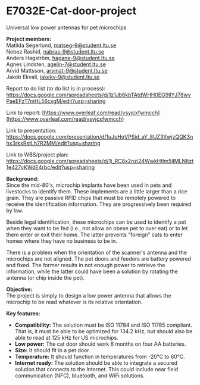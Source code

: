 # E7032E-Cat-door-project
Universal low power antennas for pet microchips
<p>
  
**Project members:** <br>
Matilda Segerlund, matseg-9@student.ltu.se  <br>
Nebez Rashid, nabras-9@student.ltu.se <br>
Anders Hagström, hagane-9@student.ltu.se <br>
Agnes Lindsten, agelin-7@student.ltu.se <br>
Arvid Mattsson, arvmat-9@student.ltu.se <br>
Jakob Ekvall, jakekv-9@student.ltu.se <br>

Report to do list (to do list is in process): https://docs.google.com/spreadsheets/d/1z1Jb6kbTAtdWHH0EG9lIYJ78wvPaeEFzT7mHL56cxgM/edit?usp=sharing

Link to report: [https://www.overleaf.com/read/vsyjcxfwmcch](https://www.overleaf.com/read/vsyjcxfwmcch) <br>

Link to presentation: https://docs.google.com/presentation/d/1uJuHqVPSid_aY_8UZ3XwjzQQK3nhx3rkxRstLh7R2MM/edit?usp=sharing

Link to WBS/project plan: https://docs.google.com/spreadsheets/d/1j_RC8x2nzi24WwkHtlm5jIMLNItzt1e427vKWdE4rbc/edit?usp=sharing <br>

**Background:** <br>
Since the mid-80's, microchip implants have been used in pets and livestocks to identify them. These implements are a little larger than a rice grain. They are passive RFID chips that must be remotely powered to receive the identification information. They are progressively been required by law. <br>

Beside legal identification, these microchips can be used to identify a pet when they want to be fed (i.e., not allow an obese pet to over eat) or to let them enter or exit their home. The latter prevents "foreign" cats to enter homes where they have no business to be in. <br>

There is a problem when the orientation of the scanner's antenna and the microchips are not aligned. The pet doors and feeders are battery powered and fixed. The former results in not enough power to retrieve the information, while the latter could have been a solution by rotating the antenna (or chip inside the pet). <br>

**Objective:** <br>
The project is simply to design a low power antenna that allows the microchip to be read whatever is its relative orientation. <br>

**Key features:** <br>
* **Compatibility:** The solution must be ISO 11784 and ISO 11785 compliant. That is, it must be able to be optimized for 134.2 kHz, but should also be able to read at 125 kHz for US microchips.
* **Low power:** The cat door should work 6 months on four AA batteries.
* **Size:** It should fit in a pet door.
* **Temperature:** It should function in temperatures from -20°C to 60°C.
* **Internet ready:** The solution should be able to integrate a secured solution that connects to the Internet. This could include near field communication (NFC), bluetooth, and WiFi solutions. 
 

</p>
